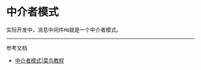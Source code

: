 # 中介者模式


实际开发中，消息中间件`MQ`就是一个中介者模式。

--- 
参考文档
- [中介者模式|菜鸟教程](https://www.runoob.com/design-pattern/mediator-pattern.html)
